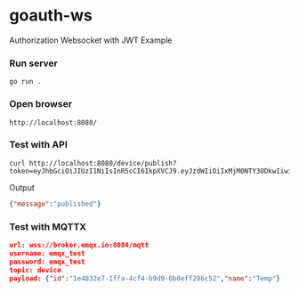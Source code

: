 # goauth-ws

Authorization Websocket with JWT Example

### Run server

```shell
go run .
```

### Open browser

```shell
http://localhost:8080/
```

### Test with API

```
curl http://localhost:8080/device/publish?token=eyJhbGciOiJIUzI1NiIsInR5cCI6IkpXVCJ9.eyJzdWIiOiIxMjM0NTY3ODkwIiwibmFtZSI6IkpvaG4gRG9lIiwiaWF0IjoxNTE2MjM5MDIyfQ.SflKxwRJSMeKKF2QT4fwpMeJf36POk6yJV_adQssw5c
```

Output

```json
{"message":"published"}
```

### Test with MQTTX

```json
url: wss://broker.emqx.io:8084/mqtt
username: emqx_test
password: emqx_test
topic: device
payload: {"id":"1e4832e7-1ffa-4cf4-b9d9-0b8eff286c52","name":"Temp"}
```
